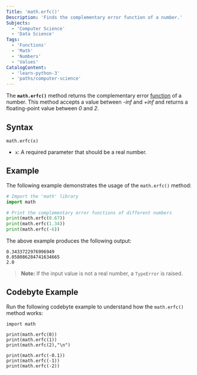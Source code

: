 ```yaml
---
Title: 'math.erfc()'
Description: 'Finds the complementary error function of a number.'
Subjects:
  - 'Computer Science'
  - 'Data Science'
Tags:
  - 'Functions'
  - 'Math'
  - 'Numbers'
  - 'Values'
CatalogContent:
  - 'learn-python-3'
  - 'paths/computer-science'
---
```


The **`math.erfc()`** method returns the complementary error [function](https://www.codecademy.com/resources/docs/python/functions) of a number. This method accepts a value between _-inf_ and _+inf_ and returns a floating-point value between _0_ and _2_.

## Syntax

```pseudo
math.erfc(x)
```

- `x`: A required parameter that should be a real number.

## Example

The following example demonstrates the usage of the `math.erfc()` method:

```py
# Import the 'math' library
import math

# Print the complementary error functions of different numbers
print(math.erfc(0.67))
print(math.erfc(1.34))
print(math.erfc(-6))
```

The above example produces the following output:

```shell
0.3433722976996949
0.058086284741634665
2.0
```

> **Note:** If the input value is not a real number, a `TypeError` is raised.

## Codebyte Example

Run the following codebyte example to understand how the `math.erfc()` method works:

```codebyte/python
import math

print(math.erfc(0))
print(math.erfc(1))
print(math.erfc(2),"\n")

print(math.erfc(-0.1))
print(math.erfc(-1))
print(math.erfc(-2))
```
